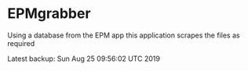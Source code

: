 # EPMgrabber
Using a database from the EPM app this application scrapes the files as required


Latest backup: Sun Aug 25 09:56:02 UTC 2019
